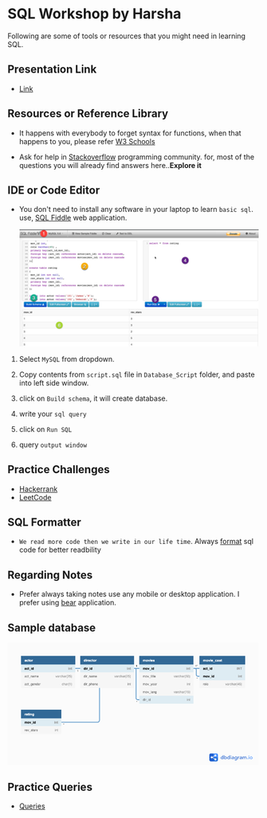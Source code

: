 # SQL Workshop by Harsha

Following are some of tools or resources that you might need in learning SQL.

## Presentation Link

- [Link](https://slides.com/sannareddyharshavardhan/deck/live?context=editing#/)

## Resources or Reference Library

- It happens with everybody to forget syntax for functions, when that happens to you, please refer [W3 Schools](https://www.w3schools.com/)

- Ask for help in [Stackoverflow](https://stackoverflow.com/) programming community. for, most of the questions you will already find answers here..**Explore it**

## IDE or Code Editor

- You don't need to install any software in your laptop to learn `basic sql`. use, [SQL Fiddle](http://sqlfiddle.com/) web application.

    ![images](Images/SQL_Fiddle.png)

1. Select `MySQL` from dropdown.

2. Copy contents from `script.sql` file  in `Database_Script` folder, and paste into left side window.

3. click on `Build schema`, it will create database.

4. write your `sql query`

5. click on `Run SQL`

6. query `output window`

## Practice Challenges

- [Hackerrank](https://www.hackerrank.com/)
- [LeetCode](https://leetcode.com/)

## SQL Formatter

- `We read more code then we write in our life time`. Always [format](http://www.dpriver.com/pp/sqlformat.htm) sql code for better readbility

## Regarding Notes

- Prefer always taking notes use any mobile or desktop application. I prefer using [bear](https://bear.app/) application.

## Sample database

 ![Sample](Images/MovieDatabase.png)

## Practice Queries

- [Queries](queries.md)
